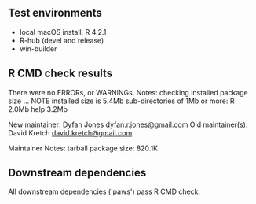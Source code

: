 ## Test environments

* local macOS install, R 4.2.1
* R-hub (devel and release)
* win-builder

## R CMD check results

There were no ERRORs, or WARNINGs.
Notes:
checking installed package size ... NOTE
  installed size is  5.4Mb
  sub-directories of 1Mb or more:
    R      2.0Mb
    help   3.2Mb
    
New maintainer:
  Dyfan Jones <dyfan.r.jones@gmail.com>
Old maintainer(s):
  David Kretch <david.kretch@gmail.com>

Maintainer Notes: tarball package size: 820.1K

## Downstream dependencies

All downstream dependencies ('paws') pass R CMD check.
